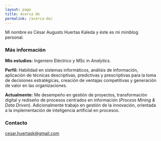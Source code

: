 ```yaml
---
layout: page
title: Acerca de
permalink: /acerca-de/
---
```


Mi nombre es César Augusto Huertas Kaleda y éste es mi miniblog personal.

### Más información

__Mis estudios:__ Ingeniero Eléctrico y MSc in *Analytics*. 

__Perfil:__ Habilidad en sistemas informáticos, análisis de información, aplicación de técnicas descriptivas, predictivas y prescriptivas para la toma de decisiones estratégicas, creación de ventajas competitivas y generación de valor en las organizaciones.

__Actualmente:__ Me desempeño en gestión de proyectos, transformación digital y rediseño de procesos centrados en información (*Process Mining & Data Driven*). Adicionalmente trabajo en gestión de la innovación, orientada a la implementación de inteligencia artificial en procesos.

### Contacto

[cesar.huertask@gmail.com](mailto:cesar.huertask@gmail.com)

